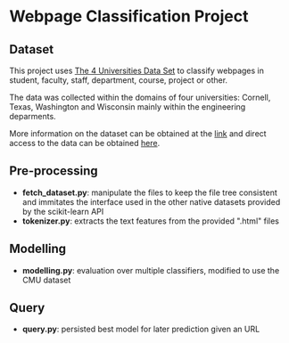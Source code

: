 # Webpage Classification Project

## Dataset

This project uses [The 4 Universities Data Set](http://www.cs.cmu.edu/afs/cs/project/theo-20/www/data/) to classify webpages in student, faculty, staff, department, course, project or other. 

The data was collected within the domains of four universities: Cornell, Texas, Washington and Wisconsin mainly within the engineering deparments.

More information on the dataset can be obtained at the [link](http://www.cs.cmu.edu/afs/cs/project/theo-20/www/data/) and direct access to the data can be obtained [here](http://www.cs.cmu.edu/afs/cs.cmu.edu/project/theo-20/www/data/webkb-data.gtar.gz).

## Pre-processing

* **fetch_dataset.py**: manipulate the files to keep the file tree consistent and immitates the interface used in the other native datasets provided by the scikit-learn API
* **tokenizer.py**: extracts the text features from the provided ".html" files


## Modelling

* **modelling.py**: evaluation over multiple classifiers, modified to use the CMU dataset


## Query

* **query.py**: persisted best model for later prediction given an URL